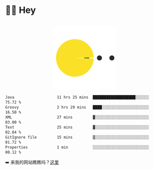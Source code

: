 
# 👋🏻 Hey
<div align="center">
	<br>
	<img src="https://raw.githubusercontent.com/Aniket965/Aniket965/master/pacman.svg?sanitize=true" width="200" height="200">
	<br>
</div>

<!--START_SECTION:waka-->

```text
Java                   11 hrs 25 mins  ███████████████████░░░░░░   75.72 %
Groovy                 2 hrs 29 mins   ████░░░░░░░░░░░░░░░░░░░░░   16.50 %
XML                    27 mins         ▓░░░░░░░░░░░░░░░░░░░░░░░░   03.00 %
Text                   25 mins         ▓░░░░░░░░░░░░░░░░░░░░░░░░   02.84 %
GitIgnore file         15 mins         ▒░░░░░░░░░░░░░░░░░░░░░░░░   01.72 %
Properties             1 min           ░░░░░░░░░░░░░░░░░░░░░░░░░   00.12 %
```

<!--END_SECTION:waka-->

 ➡️  来我的网站瞧瞧吗？[这里](https://www.shaolongfei.com)
